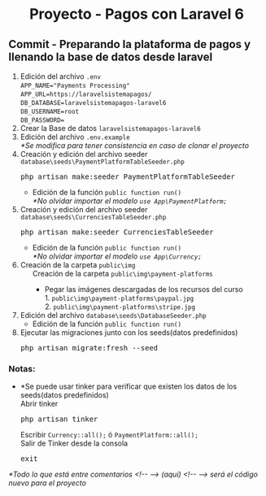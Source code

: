 
  <!-- Title -->
  <h1 align="center">Proyecto - Pagos con Laravel 6</h1>
  <!-- End Title -->

  <!-- Commit name -->
  <h2>Commit - <strong>Preparando la plataforma de pagos y llenando la base de datos desde laravel</strong></h2>
  <!-- End Commit name -->
  
  <!-- Commit instructions -->
  <ol>
    <li>
      Edición del archivo <code>.env</code>
      <br>
      <code>APP_NAME="Payments Processing"</code>
      <br>
      <code>APP_URL=https://laravelsistemapagos/</code>
      <br>
      <code>DB_DATABASE=laravelsistemapagos-laravel6</code>
      <br>
      <code>DB_USERNAME=root</code>
      <br>
      <code>DB_PASSWORD=</code>
    </li>
    <li>Crear la Base de datos <code>laravelsistemapagos-laravel6</code></li>
    <li>
      Edición del archivo <code>.env.example</code>
      <br>
      <em>*Se modifica para tener consistencia en caso de clonar el proyecto</em>
    </li>
    <li>
      Creación y edición del archivo seeder <code>database\seeds\PaymentPlatformTableSeeder.php</code>
      <pre>php artisan make:seeder PaymentPlatformTableSeeder</pre>
      <ul>
        <li>
          Edición de la función <code>public function run()</code>
          <br>
          <em>*No olvidar importar el modelo <code>use App\PaymentPlatform;</code></em>
        </li>
      </ul>
    </li>
    <li>
      Creación y edición del archivo seeder <code>database\seeds\CurrenciesTableSeeder.php</code>
      <pre>php artisan make:seeder CurrenciesTableSeeder</pre>
      <ul>
        <li>
          Edición de la función <code>public function run()</code>
          <br>
          <em>*No olvidar importar el modelo <code>use App\Currency;</code></em>
        </li>
      </ul>
    </li>
    <li>
      Creación de la carpeta <code>public\img</code>
      <ul>
        Creación de la carpeta <code>public\img\payment-platforms</code>
        <ul>
          <li>
            Pegar las imágenes descargadas de los recursos del curso
            <br>
            1. <code>public\img\payment-platforms\paypal.jpg</code>
            <br>
            2. <code>public\img\payment-platforms\stripe.jpg</code>
          </li>
        </ul>
      </ul>
    </li>
    <li>
      Edición del archivo <code>database\seeds\DatabaseSeeder.php</code>
      <ul>
        <li>Edición de la función <code>public function run()</code></li>
      </ul>
    </li>
    <li>
      Ejecutar las migraciones junto con los seeds(datos predefinidos)
      <pre>php artisan migrate:fresh --seed</pre>
    </li>
  </ol>
  <!-- End Commit instructions -->
  
  <!-- Notes -->
  <h3>Notas:</h3>

  <ul>
    <li>
      *Se puede usar tinker para verificar que existen los datos de los seeds(datos predefinidos)
      <br>
      Abrir tinker
      <pre>php artisan tinker</pre>
      Escribir <code>Currency::all();</code> ó <code>PaymentPlatform::all();</code>
      <br>
      Salir de Tinker desde la consola
      <pre>exit</pre>
    </li>
  </ul>
    
  <em>
    *Todo lo que está entre comentarios
    &lt;!-- --&gt; (aquí) &lt;!-- --&gt;
    será el código nuevo para el proyecto
  </em>
  <!-- End notes -->